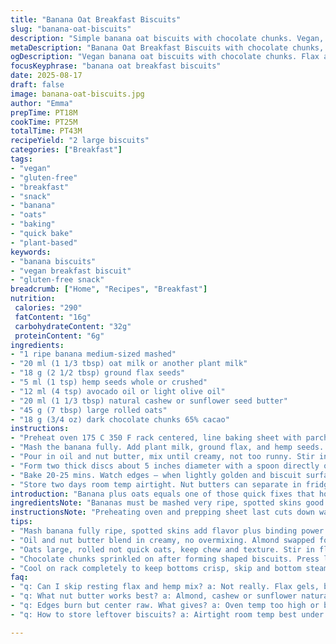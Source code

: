 ```yaml
---
title: "Banana Oat Breakfast Biscuits"
slug: "banana-oat-biscuits"
description: "Simple banana oat biscuits with chocolate chunks. Vegan, gluten-free, no dairy or eggs. Uses flax and hemp seeds for texture and binding. Quick mix, bake until edges turn golden. Keep soft inside, slightly crisp outside. Perfect for breakfast or quick snack. Substitutions for oil and nut butter mentioned. Baking cues provided for timing and doneness. Two large biscuits from small batch."
metaDescription: "Banana Oat Breakfast Biscuits with chocolate chunks, vegan and gluten-free. Uses flax and hemp seeds, baked until golden edges, soft inside, crisp outside."
ogDescription: "Vegan banana oat biscuits with chocolate chunks. Flax and hemp bind, bake till golden edges, hold shape but stay tender. Fast snack or breakfast treat."
focusKeyphrase: "banana oat breakfast biscuits"
date: 2025-08-17
draft: false
image: banana-oat-biscuits.jpg
author: "Emma"
prepTime: PT18M
cookTime: PT25M
totalTime: PT43M
recipeYield: "2 large biscuits"
categories: ["Breakfast"]
tags:
- "vegan"
- "gluten-free"
- "breakfast"
- "snack"
- "banana"
- "oats"
- "baking"
- "quick bake"
- "plant-based"
keywords:
- "banana biscuits"
- "vegan breakfast biscuit"
- "gluten-free snack"
breadcrumb: ["Home", "Recipes", "Breakfast"]
nutrition: 
 calories: "290"
 fatContent: "16g"
 carbohydrateContent: "32g"
 proteinContent: "6g"
ingredients:
- "1 ripe banana medium-sized mashed"
- "20 ml (1 1/3 tbsp) oat milk or another plant milk"
- "18 g (2 1/2 tbsp) ground flax seeds"
- "5 ml (1 tsp) hemp seeds whole or crushed"
- "12 ml (4 tsp) avocado oil or light olive oil"
- "20 ml (1 1/3 tbsp) natural cashew or sunflower seed butter"
- "45 g (7 tbsp) large rolled oats"
- "18 g (3/4 oz) dark chocolate chunks 65% cacao"
instructions:
- "Preheat oven 175 C 350 F rack centered, line baking sheet with parchment. I do this last because it saves time after mixing."
- "Mash the banana fully. Add plant milk, ground flax, and hemp seeds. Stir well, set aside 6 mins; flax thickens mixture which glues oat bits together, don’t rush this or biscuits crumble."
- "Pour in oil and nut butter, mix until creamy, not too runny. Stir in oats until just combined — no overwork or biscuits get tough and dense."
- "Form two thick discs about 5 inches diameter with a spoon directly on parchment. Don’t flatten too much, thickness gives contrasting textures. Sprinkle chocolate chunks over each biscuit, pressing lightly so they stick but don’t sink."
- "Bake 20-25 mins. Watch edges — when lightly golden and biscuit surface tightens without cracks, done. Internal softness remains but biscuits hold shape. Remove and cool on rack to avoid soggy bottoms."
- "Store two days room temp airtight. Nut butters can separate in fridge and harden biscuits; keep out if eating quickly. If chocolate melts too much during baking, lower oven next batch or press chunks just before baking to retain texture."
introduction: "Banana plus oats equals one of those quick fixes that holds me over mornings no time for fuss. Chocolate bits hidden in rough, chewy biscuits feel indulgent yet simple. Flax plus hemp seeds carry the moisture and hold structure—learned that the hard way with dry crumbly biscuits before. Oil and nut butter tweak richness and manage stickiness. My first tries used peanut butter; cashew or sunflower mellow edge, less risk of peanut allergy freakouts in morning rush. Watch for that telltale golden rim during baking—sweet smell and subtle crackle sound under finger means biscuit is ready, too early and they fall apart, late and they turn brickish. No eggs or dairy—a breeze for anyone avoiding them. Only two biscuits, because two is just enough when hunger strikes but also for small kitchens or single bites of comfort."
ingredientsNote: "Bananas must be mashed very ripe, spotted skins good here — flavor and binding both. Oat or plant milk choice is flexible, but thicker alternatives like oat or almond give body better than watery soy. Ground flax seeds swell and gel, critical to mimic egg-like texture and keep biscuit together. Swapped out chia for hemp seeds here — hemp adds subtle crunch and nutrition, plus hemp doesn't thicken aggressively so batter stays scoopable; can replace with chia or omit but expect texture change. Oil keeps crumb soft; avocado or light olive oil recommended for mild flavor. Nut butter swap from almond to cashew or sunflower changes flavor profile slightly, sunbutter great allergy alternative but use natural unsweetened types — commercial processed ones weigh down mixture with sugar and stabilizers. Big rolled oats not quick; keep chewy, not mushy. Dark chocolate chunks at 65-70% cacao — bittersweet, no sugar overload. Can use cacao nibs for less sweetness but remember texture contrast. Baking parchment necessary, avoid greasing sheet or biscuits spread too thin."
instructionsNote: "Preheating oven and prepping sheet last cuts down wait time between mixing and baking, keeps ingredients fresh. The 5-6 minute rest after mixing banana, milk, and seeds crucial—try skipping this and see how crumbly later batches get. Stirring oil and nut butter in until just creamy prevents biscuit getting greasy or too dry. Don’t overmix oats; distribute them evenly but keep batter lumpy rather than smooth. Shaping thick discs is non-negotiable for texture — thin spreads bake dry and crack too much. Chocolate chunks sprinkled on top after forming prevent them sinking and burning internally. Bake at medium heat — higher temps scorch edges before center cooks, lower temps dry biscuits out. Visual is everything: check golden edges, tight top surface, and slight resistance to touch. Cool completely on rack—skip this and bottoms steam, lose crispness. Airtight storage under 48 hours max; longer and biscuits lose tenderness or grains go rancid. If you want to freeze, wrap well and thaw on counter before eating. If overbaking occurs, sucks the moisture out; biscuit becomes too hard to enjoy, so better underbake slightly and let residual heat finish job."
tips:
- "Mash banana fully ripe, spotted skins add flavor plus binding power. Use thicker oat or almond plant milk to help batter hold moisture better than watery soy or rice milk. Rest flax and hemp seeds mix after stirring, crucial step. Flax swells, gels, gluing oats together. Skip rest? Biscuits dry, crumbly, fragile as learned from past batches."
- "Oil and nut butter blend in creamy, no overmixing. Almond swapped for cashew or sunflower nut butters changes taste, sunbutter safer allergy-wise but use unsweetened natural types only. Adding too much oil makes batter greasy, too little makes crumb dry and fragile. Balance important, adjust by texture, batter should hold but stay scoopable."
- "Oats large, rolled not quick oats, keep chew and texture. Stir in flour-like but keep batter lumpy, overmixing makes tough biscuits. Shape thick discs at 5 inches diameter, thin discs bake crack and dry out quick. Thickness gives contrasting texture—soft center, crisp edges."
- "Chocolate chunks sprinkled on after forming shaped biscuits. Press lightly so they don’t sink or burn inside. Baking temp medium heat, 175 C or 350 F recommended. Higher temps burn edges before center cooks, lower temps dry biscuits out. Watch for slight crackling sound and sweet aroma near end bake time. These sensory cues key."
- "Cool on rack completely to keep bottoms crisp, skip and bottom steams soggy. Airtight storage room temp only 48 hrs max, longer biscuits toughen, grains turn rancid. Fridge hardens nut butter, changes texture, avoid if eating soon. Freeze wrapped, thaw at room temp before eating to keep chew."
faq:
- "q: Can I skip resting flax and hemp mix? a: Not really. Flax gels, binds oats. Skipping leads to crumbly, dry biscuits. Hemp less thickening but adds crunch and nutrition. Rest gives batter structure, holds shape while baking. Tried no rest, biscuits fell apart fast."
- "q: What nut butter works best? a: Almond, cashew or sunflower natural unsweetened types. Avoid processed with sugar and stabilizers, they weigh batter down. Sunflower great allergy alt peanut but changes flavor. Mixing consistency important too, runny tough to hold shape, too stiff won’t blend well."
- "q: Edges burn but center raw. What gives? a: Oven temp too high or biscuit spread too thin. Medium heat bake crucial; 175 C or 350 F ideal. Shaping discs thick stops edge scorch. Also check oven rack position center is best. Higher racks burn edges faster."
- "q: How to store leftover biscuits? a: Airtight room temp best under 2 days. Fridge toughens nut butter, hardens texture. Freeze wrapped, thaw counter before eating keeps chew. Avoid fridge if soon snack. If chocolate melts too much baking adjust temp or press chunks right before bake start."

---
```

